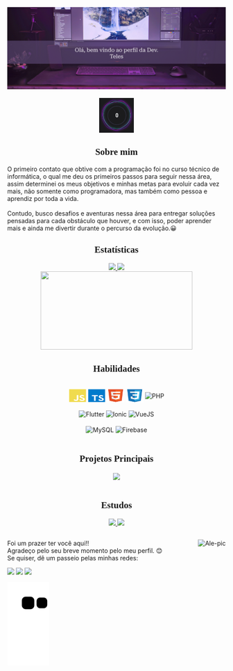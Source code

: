 <div class="head">
  <img src="https://github.com/alliliumm/Alessandra-Teles/blob/main/Header.png">
  <br><br>
  <div align="center">
    <img height="80" width="80" src="https://github.com/alliliumm/Alessandra-Teles/blob/main/loading-done(2).gif">
  </div>
</div>

<div class="body">
  <div class="header">
  <div class="start-text">
    <div>
      <h2 align="center" style="font-family:Times" >Sobre mim</h2>
      <p>O primeiro contato que obtive com a programação foi no curso técnico de informática, o qual me deu os primeiros passos para seguir nessa área, assim determinei os meus objetivos e minhas metas para evoluir cada vez mais, não somente como programadora, mas também como pessoa e aprendiz por toda a vida. <br><br>
      Contudo, busco desafios e aventuras nessa área para entregar soluções pensadas para cada obstáculo que houver, e com isso, poder aprender mais e ainda me divertir durante o percurso da evolução.&#128512;
      </p>
    </div>
  </div>
  </div>


  <div class="main">

  <div>
    <h2 align="center" style="font-family:Times" >Estatísticas</h2>
  </div>

  <div class="git-status" align="center">
    <a href="https://github.com/alliliumm">
    <img height="180em" src="https://github-readme-stats.vercel.app/api?username=alliliumm&show_icons=true&theme=dracula&include_all_commits=true&count_private=true"/>
    <img height="180em" src="https://github-readme-stats.vercel.app/api/top-langs/?username=alliliumm&layout=compact&langs_count=7&theme=dracula"/>
    </a>
  </div>

  <div class="git-wakatime" align="center">
    <a href="https://wakatime.com/@alliliumm">
    <img height="180em" width="350px" src="https://github-readme-stats.vercel.app/api/wakatime?username=alliliumm&theme=dracula"/>
    </a>
  </div>

  <div>
    <h2 align="center" style="font-family:Times" >Habilidades</h2>
  </div>

  <div class="git-languages" align="center" style="display: inline_block"><br>
    <img align="center" alt="JavaScript" height="30" width="40" src="https://raw.githubusercontent.com/devicons/devicon/master/icons/javascript/javascript-plain.svg">
    <img align="center" alt="Type-Script" height="30" width="40" src="https://raw.githubusercontent.com/devicons/devicon/master/icons/typescript/typescript-plain.svg">
    <img align="center" alt="HTML" height="30" width="40" src="https://raw.githubusercontent.com/devicons/devicon/master/icons/html5/html5-original.svg">
    <img align="center" alt="CSS" height="30" width="40" src="https://raw.githubusercontent.com/devicons/devicon/master/icons/css3/css3-original.svg">
    <img align="center" alt="PHP" height="60" width="40" src="https://cdn.jsdelivr.net/gh/devicons/devicon/icons/php/php-plain.svg" />
  </div>

  <br>

  <div class="git-frameworks" align="center" style="display: inline_block">
    <img align="center" alt="Flutter" height="30" width="40" src="https://cdn.jsdelivr.net/gh/devicons/devicon/icons/flutter/flutter-original.svg" />
    <img align="center" alt="Ionic" height="30" width="40" src="https://cdn.jsdelivr.net/gh/devicons/devicon/icons/ionic/ionic-original.svg" />
    <img align="center" alt="VueJS" height="30" width="40" src="https://cdn.jsdelivr.net/gh/devicons/devicon/icons/vuejs/vuejs-original.svg" />
  </div>

  <br>

  <div align="center" style="display: inline_block">
  <img align="center" alt="MySQL" height="60" width="70" src="https://cdn.jsdelivr.net/gh/devicons/devicon/icons/mysql/mysql-plain-wordmark.svg" />
  <img align="center" alt="Firebase" height="50" width="70" src="https://cdn.jsdelivr.net/gh/devicons/devicon/icons/firebase/firebase-plain-wordmark.svg" />
  </div>

  <br>

  <div>
    <h2 align="center" style="font-family:Times" >Projetos Principais</h2>
  </div> 

  <div class="git-repos" align="center">
  <a href="https://github.com/alliliumm/Adminio-APP">
    <img align="center" src="https://github-readme-stats.vercel.app/api/pin/?username=alliliumm&amp;repo=Adminio-APP&amp;theme=dracula" style="max-width: 100%;">
  </a>
  </div>

  <br>
    <div>
    <h2 align="center" style="font-family:Times" >Estudos</h2>
  </div> 

  <div class="git-repos" align="center">
  <a href="https://github.com/alliliumm/Projetos-Estudos">
    <img src="https://github-readme-stats.vercel.app/api/pin/?username=alliliumm&amp;repo=Projetos-Estudos&amp;theme=dracula" style="max-width: 100%;">
  </a>
  <a href="https://github.com/alliliumm/Estudos">
    <img src="https://github-readme-stats.vercel.app/api/pin/?username=alliliumm&amp;repo=Estudos&amp;theme=dracula" style="max-width: 100%;">
  </a>
  </div>


  </div>

##

  <div class="footer">
    <div>
      <img align="right" alt="Ale-pic" height="150" src="https://github.com/alliliumm/alliliumm/blob/main/perf-v1.png">
    </div>
    <div class="end-text">
      <p>Foi um prazer ter você aqui!!<br> 
      Agradeço pelo seu breve momento pelo meu perfil. &#128522;<br>
      Se quiser, dê um passeio pelas minhas redes:
      </p>
      <div class="header-socials">
        <a href="https://www.linkedin.com/in/alessandra-teles911" target="_blank"><img src="https://img.shields.io/badge/-LinkedIn-%230077B5?style=for-the-badge&logo=linkedin&logoColor=white" target="_blank"></a> 
        <a href="https://gitlab.com/alessandrateles911" target="_blank"><img src="https://img.shields.io/badge/GitLab-330F63?style=for-the-badge&logo=gitlab&logoColor=white" target="_blank"></a> 
        <a href="mailto:alessandrateles911@gmail.com"><img src="https://img.shields.io/badge/Gmail-D14836?style=for-the-badge&logo=gmail&logoColor=white" target="_blank"></a>
      </div>
    </div>
  </div>

  ![Snake animation](https://github.com/alliliumm/alliliumm/blob/output/github-contribution-grid-snake.svg)
</div>



